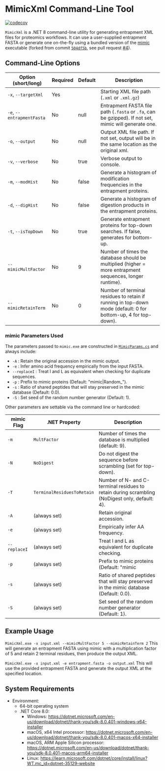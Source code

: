 # MimicXml Command-Line Tool

[![codecov](https://codecov.io/gh/smith-chem-wisc/mzLib/branch/master/graph/badge.svg)](https://app.codecov.io/gh/nbollis/MimicXml)

`MimicXml` is a .NET 8 command-line utility for generating entrapment XML files for proteomics workflows. It can use a user-supplied entrapment FASTA or generate one on-the-fly using a bundled version of the [mimic](https://github.com/percolator/mimic) executable (forked from commit [`504df5b`](https://github.com/percolator/mimic/commit/504df5b), see pull request [#4](https://github.com/percolator/mimic/pull/4)).

## Command-Line Options


| Option (short/long)      | Required | Default | Description |
|--------------------------|----------|---------|-------------|
| `-x`, `--targetXml`      | Yes      |         | Starting XML file path (`.xml` or `.xml.gz`) |
| `-e`, `--entrapmentFasta`| No       | null    | Entrapment FASTA file path (`.fasta` or `.fa`, can be gzipped). If not set, mimic will generate one. |
| `-o`, `--output`         | No       | null    | Output XML file path. If not set, output will be in the same location as the original xml. |
| `-v`, `--verbose`        | No       | true    | Verbose output to console. |
| `-m`, `--modHist`        | No       | false   | Generate a histogram of modification frequencies in the entrapment proteins. |
| `-d`, `--digHist`        | No       | false   | Generate a histogram of digestion products in the entrapment proteins. |
| `-t`, `--isTopDown`      | No       | true    | Generate entrapment proteins for top-down searches. If false, generates for bottom-up. |
| `--mimicMultFactor`      | No       | 9       | Number of times the database should be multiplied (higher = more entrapment sequences, longer runtime). |
| `--mimicRetainTerm`      | No       | 0       | Number of terminal residues to retain if running in top-down mode (default: 0 for bottom-up, 4 for top-down). |


### mimic Parameters Used

The parameters passed to `mimic.exe` are constructed in [`MimicParams.cs`](Core/Services/Mimic/MimicParams.cs) and always include:

- `-A` : Retain the original accession in the mimic output.
- `-e` : Infer amino acid frequency empirically from the input FASTA.
- `--replaceI` : Treat I and L as equivalent when checking for duplicate sequences.
- `-p` : Prefix to mimic proteins (Default: "mimic|Random_").
- `-s` : Ratio of shared peptides that will stay preserved in the mimic database (Default: 0.0).
- `-S` : Set seed of the random number generator (Default: 1).

Other parameters are settable via the command line or hardcoded:

| mimic Flag         | .NET Property                | Description |
|--------------------|-----------------------------|-------------|
| `-m`               | `MultFactor`                | Number of times the database is multiplied (default: 9). |
| `-N`               | `NoDigest`                  | Do not digest the sequence before scrambling (set for top-down). |
| `-T`               | `TerminalResiduesToRetain`  | Number of N- and C-terminal residues to retain during scrambling (NoDigest only, default: 4). |
| `-A`               | (always set)                | Retain original accession. |
| `-e`               | (always set)                | Empirically infer AA frequency. |
| `--replaceI`       | (always set)                | Treat I and L as equivalent for duplicate checking. |
| `-p`               | (always set)                | Prefix to mimic proteins (Default: "mimic|Random_"). |
| `-s`               | (always set)                | Ratio of shared peptides that will stay preserved in the mimic database (Default: 0.0). |
| `-S`               | (always set)                | Set seed of the random number generator (Default: 1). |

## Example Usage

`MimicXml.exe -x input.xml --mimicMultFactor 5 --mimicRetainTerm 2`
This will generate an entrapment FASTA using mimic with a multiplication factor of 5 and retain 2 terminal residues, then produce the output XML.

`MimicXml.exe -x input.xml -e entrapment.fasta -o output.xml`
This will use the provided entrapment FASTA and generate the output XML at the specified location.

## System Requirements
* Environment:
  * 64-bit operating system
  * .NET Core 8.0:
     * Windows: https://dotnet.microsoft.com/en-us/download/dotnet/thank-you/sdk-8.0.401-windows-x64-installer
     * macOS, x64 Intel processor: https://dotnet.microsoft.com/en-us/download/dotnet/thank-you/sdk-8.0.401-macos-x64-installer
     * macOS, ARM Apple Silicon processor: https://dotnet.microsoft.com/en-us/download/dotnet/thank-you/sdk-8.0.401-macos-arm64-installer
     * Linux: https://learn.microsoft.com/dotnet/core/install/linux?WT.mc_id=dotnet-35129-website
